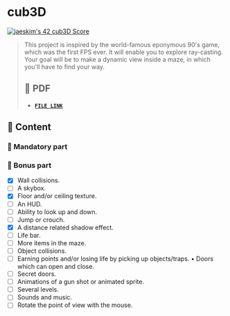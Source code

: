 # cub3D

[![jaeskim's 42 cub3D Score](https://badge42.herokuapp.com/api/project/jaeskim/cub3d)](https://github.com/JaeSeoKim/badge42)

> This project is inspired by the world-famous eponymous 90's game, which was the first FPS ever. It will enable you to explore ray-casting. Your goal will be to make a dynamic view inside a maze, in which you'll have to find your way.
>
> ## 📝 PDF
>
> - [**`FILE LINK`**](https://github.com/JaeSeoKim/42cursus/blob/master/pdf/en.subject-cub3D.pdf)

## 🚀 Content

 <!--
 TODO: ReadMe.md 작성 하기!
 -->

### 🚩 Mandatory part

### 🚩 Bonus part

- [x] Wall collisions.
- [ ] A skybox.
- [x] Floor and/or ceiling texture.
- [ ] An HUD.
- [ ] Ability to look up and down.
- [ ] Jump or crouch.
- [x] A distance related shadow effect.
- [ ] Life bar.
- [ ] More items in the maze.
- [ ] Object collisions.
- [ ] Earning points and/or losing life by picking up objects/traps. • Doors which can open and close.
- [ ] Secret doors.
- [ ] Animations of a gun shot or animated sprite.
- [ ] Several levels.
- [ ] Sounds and music.
- [ ] Rotate the point of view with the mouse.
